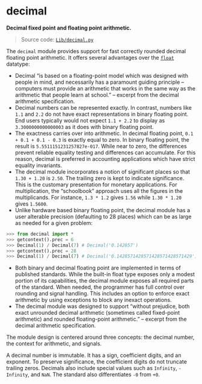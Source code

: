 # decimal

**Decimal fixed point and floating point arithmetic.**

> Source code: [`Lib/decimal.py`](https://github.com/python/cpython/tree/3.12/Lib/decimal.py)

The `decimal` module provides support for fast correctly rounded decimal floating point arithmetic. It offers several advantages over the [`float`](/built-in-types/float/) datatype:

* Decimal “is based on a floating-point model which was designed with people in mind, and necessarily has a paramount guiding principle – computers must provide an arithmetic that works in the same way as the arithmetic that people learn at school.” – excerpt from the decimal arithmetic specification.
* Decimal numbers can be represented exactly. In contrast, numbers like `1.1` and `2.2` do not have exact representations in binary floating point. End users typically would not expect `1.1 + 2.2` to display as `3.3000000000000003` as it does with binary floating point.
* The exactness carries over into arithmetic. In decimal floating point, `0.1 + 0.1 + 0.1 - 0.3` is exactly equal to zero. In binary floating point, the result is `5.5511151231257827e-017`. While near to zero, the differences prevent reliable equality testing and differences can accumulate. For this reason, decimal is preferred in accounting applications which have strict equality invariants.
* The decimal module incorporates a notion of significant places so that `1.30 + 1.20` is `2.50`. The trailing zero is kept to indicate significance. This is the customary presentation for monetary applications. For multiplication, the “schoolbook” approach uses all the figures in the multiplicands. For instance, `1.3 * 1.2` gives `1.56` while `1.30 * 1.20` gives `1.5600`.
* Unlike hardware based binary floating point, the decimal module has a user alterable precision (defaulting to 28 places) which can be as large as needed for a given problem:
```python
>>> from decimal import *
>>> getcontext().prec = 6
>>> Decimal(1) / Decimal(7) # Decimal('0.142857')
>>> getcontext().prec = 28
>>> Decimal(1) / Decimal(7) # Decimal('0.1428571428571428571428571429')
```
* Both binary and decimal floating point are implemented in terms of published standards. While the built-in float type exposes only a modest portion of its capabilities, the decimal module exposes all required parts of the standard. When needed, the programmer has full control over rounding and signal handling. This includes an option to enforce exact arithmetic by using exceptions to block any inexact operations.
* The decimal module was designed to support “without prejudice, both exact unrounded decimal arithmetic (sometimes called fixed-point arithmetic) and rounded floating-point arithmetic.” – excerpt from the decimal arithmetic specification.

The module design is centered around three concepts: the decimal number, the context for arithmetic, and signals.

A decimal number is immutable. It has a sign, coefficient digits, and an exponent. To preserve significance, the coefficient digits do not truncate trailing zeros. Decimals also include special values such as `Infinity`, `-Infinity`, and `NaN`. The standard also differentiates `-0` from `+0`.